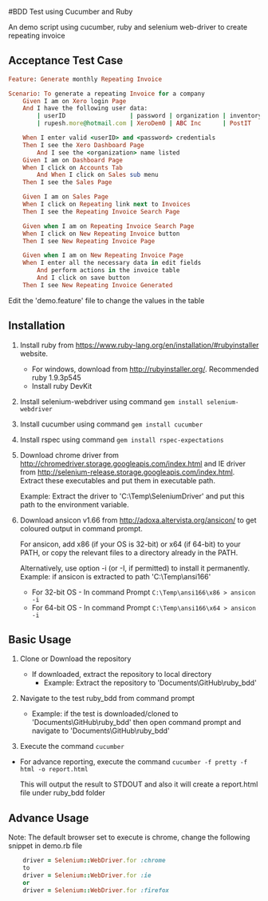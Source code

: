 #BDD Test using Cucumber and Ruby

An demo script using cucumber, ruby and selenium web-driver to create repeating invoice

## Acceptance Test Case

```ruby
Feature: Generate monthly Repeating Invoice

Scenario: To generate a repeating Invoice for a company
	Given I am on Xero login Page
	And I have the following user data:
		| userID				  | password | organization | inventoryItem |
		| rupesh.more@hotmail.com | XeroDem0 | ABC Inc		| PostIT 		|

	When I enter valid <userID> and <password> credentials
	Then I see the Xero Dashboard Page
		And I see the <organization> name listed
	Given I am on Dashboard Page
	When I click on Accounts Tab
		And When I click on Sales sub menu
	Then I see the Sales Page

	Given I am on Sales Page
	When I click on Repeating link next to Invoices
	Then I see the Repeating Invoice Search Page

	Given when I am on Repeating Invoice Search Page
	When I click on New Repeating Invoice button
	Then I see New Repeating Invoice Page

	Given when I am on New Repeating Invoice Page
	When I enter all the necessary data in edit fields
		And perform actions in the invoice table
		And I click on save button
	Then I see New Repeating Invoice Generated
```
Edit the 'demo.feature' file to change the values in the table

## Installation
1. Install ruby from https://www.ruby-lang.org/en/installation/#rubyinstaller website.
   - For windows, download from http://rubyinstaller.org/. Recommended ruby 1.9.3p545
   - Install ruby DevKit
2. Install selenium-webdriver using command ```gem install selenium-webdriver```
3. Install cucumber using command ```gem install cucumber```
4. Install rspec using command ```gem install rspec-expectations```
5. Download chrome driver from http://chromedriver.storage.googleapis.com/index.html and IE driver from http://selenium-release.storage.googleapis.com/index.html. Extract these executables and put them in executable path.

   Example: Extract the driver to 'C:\Temp\SeleniumDriver\' and put this path to the environment variable.
6. Download ansicon v1.66 from http://adoxa.altervista.org/ansicon/ to get coloured output in command prompt.

	For ansicon, add x86 (if your OS is 32-bit) or x64 (if 64-bit) to your PATH, or copy the relevant files to a directory already in the PATH.
	
	Alternatively, use option -i (or -I, if permitted) to install it permanently.  
	Example: if ansicon is extracted to path 'C:\Temp\ansi166' 
	- For 32-bit OS - In command Prompt ```C:\Temp\ansi166\x86 > ansicon -i```
	- For 64-bit OS - In command Prompt ```C:\Temp\ansi166\x64 > ansicon -i```

## Basic Usage
1. Clone or Download the repository
   - If downloaded, extract the repository to local directory
     * Example: Extract the repository to 'Documents\GitHub\ruby_bdd'

2. Navigate to the test ruby_bdd from command prompt
   * Example: if the test is downloaded/cloned to 'Documents\GitHub\ruby_bdd' then open command prompt and navigate to 'Documents\GitHub\ruby_bdd'
3. Execute the command ```cucumber```
  - For advance reporting, execute the command ```cucumber -f pretty -f html -o report.html```

     This will output the result to STDOUT and also it will create a report.html file under ruby_bdd folder

## Advance Usage
Note: The default browser set to execute is chrome, change the following snippet in demo.rb file
```ruby
	driver = Selenium::WebDriver.for :chrome
	to 
	driver = Selenium::WebDriver.for :ie
	or
	driver = Selenium::WebDriver.for :firefox
```
